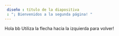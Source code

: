 ```yaml
---
 diseño : título de la diapositiva
 : "¡ Bienvenidos a la segunda página! "
---
```

Hola bb
Utiliza la flecha hacia la izquierda para volver!
